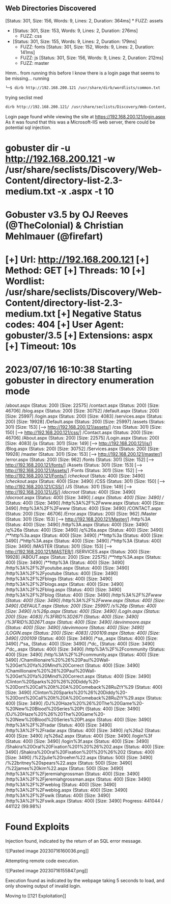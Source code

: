 

## Web Directories Discovered

[Status: 301, Size: 156, Words: 9, Lines: 2, Duration: 364ms]
    * FUZZ: assets
* [Status: 301, Size: 153, Words: 9, Lines: 2, Duration: 276ms]
    * FUZZ: css
* [Status: 301, Size: 155, Words: 9, Lines: 2, Duration: 179ms]
    * FUZZ: fonts
[Status: 301, Size: 152, Words: 9, Lines: 2, Duration: 141ms]
    * FUZZ: js
[Status: 301, Size: 156, Words: 9, Lines: 2, Duration: 212ms]
    * FUZZ: master

Hmm.. from running this before I know there is a login page that seems to be missing...
running
```bash
└─$ dirb http://192.168.200.121 /usr/share/dirb/wordlists/common.txt
```

trying seclist med 

```bash
dirb http://192.168.200.121/ /usr/share/seclists/Discovery/Web-Content/directory-list-2.3-medium.txt 
```

Login page found while viewing the site at https://192.168.200.121/login.aspx As it was found that this was a Microsoft-IIS web server, there could be potential sql injection.

gobuster dir -u http://192.168.200.121 -w /usr/share/seclists/Discovery/Web-Content/directory-list-2.3-medium.txt -x .aspx -t 10
===============================================================
Gobuster v3.5
by OJ Reeves (@TheColonial) & Christian Mehlmauer (@firefart)
===============================================================
[+] Url:                     http://192.168.200.121
[+] Method:                  GET
[+] Threads:                 10
[+] Wordlist:                /usr/share/seclists/Discovery/Web-Content/directory-list-2.3-medium.txt
[+] Negative Status codes:   404
[+] User Agent:              gobuster/3.5
[+] Extensions:              aspx
[+] Timeout:                 10s
===============================================================
2023/07/16 16:10:38 Starting gobuster in directory enumeration mode
===============================================================
/about.aspx           (Status: 200) [Size: 22575]
/contact.aspx         (Status: 200) [Size: 46706]
/blog.aspx            (Status: 200) [Size: 30752]
/default.aspx         (Status: 200) [Size: 25997]
/login.aspx           (Status: 200) [Size: 4083]
/services.aspx        (Status: 200) [Size: 19928]
/Default.aspx         (Status: 200) [Size: 25997]
/assets               (Status: 301) [Size: 153] [--> http://192.168.200.121/assets/]
/css                  (Status: 301) [Size: 150] [--> http://192.168.200.121/css/]
/Contact.aspx         (Status: 200) [Size: 46706]
/About.aspx           (Status: 200) [Size: 22575]
/Login.aspx           (Status: 200) [Size: 4083]
/js                   (Status: 301) [Size: 149] [--> http://192.168.200.121/js/]
/Blog.aspx            (Status: 200) [Size: 30752]
/Services.aspx        (Status: 200) [Size: 19928]
/master               (Status: 301) [Size: 153] [--> http://192.168.200.121/master/]
/error.aspx           (Status: 200) [Size: 962]
/fonts                (Status: 301) [Size: 152] [--> http://192.168.200.121/fonts/]
/Assets               (Status: 301) [Size: 153] [--> http://192.168.200.121/Assets/]
/Fonts                (Status: 301) [Size: 152] [--> http://192.168.200.121/Fonts/]
/*checkout*           (Status: 400) [Size: 3490]
/*checkout*.aspx      (Status: 400) [Size: 3490]
/CSS                  (Status: 301) [Size: 150] [--> http://192.168.200.121/CSS/]
/JS                   (Status: 301) [Size: 149] [--> http://192.168.200.121/JS/]
/*docroot*            (Status: 400) [Size: 3490]
/*docroot*.aspx       (Status: 400) [Size: 3490]
/*.aspx               (Status: 400) [Size: 3490]
/*                    (Status: 400) [Size: 3490]
/http%3A%2F%2Fwww.aspx (Status: 400) [Size: 3490]
/http%3A%2F%2Fwww     (Status: 400) [Size: 3490]
/CONTACT.aspx         (Status: 200) [Size: 46706]
/Error.aspx           (Status: 200) [Size: 962]
/Master               (Status: 301) [Size: 153] [--> http://192.168.200.121/Master/]
/http%3A              (Status: 400) [Size: 3490]
/http%3A.aspx         (Status: 400) [Size: 3490]
/q%26a                (Status: 400) [Size: 3490]
/q%26a.aspx           (Status: 400) [Size: 3490]
/**http%3a.aspx       (Status: 400) [Size: 3490]
/**http%3a            (Status: 400) [Size: 3490]
/*http%3A.aspx        (Status: 400) [Size: 3490]
/*http%3A             (Status: 400) [Size: 3490]
/MASTER               (Status: 301) [Size: 153] [--> http://192.168.200.121/MASTER/]
/SERVICES.aspx        (Status: 200) [Size: 19928]
/ABOUT.aspx           (Status: 200) [Size: 22575]
/**http%3A.aspx       (Status: 400) [Size: 3490]
/**http%3A            (Status: 400) [Size: 3490]
/http%3A%2F%2Fyoutube.aspx (Status: 400) [Size: 3490]
/http%3A%2F%2Fyoutube (Status: 400) [Size: 3490]
/http%3A%2F%2Fblogs   (Status: 400) [Size: 3490]
/http%3A%2F%2Fblogs.aspx (Status: 400) [Size: 3490]
/http%3A%2F%2Fblog.aspx (Status: 400) [Size: 3490]
/http%3A%2F%2Fblog    (Status: 400) [Size: 3490]
/**http%3A%2F%2Fwww   (Status: 400) [Size: 3490]
/**http%3A%2F%2Fwww.aspx (Status: 400) [Size: 3490]
/DEFAULT.aspx         (Status: 200) [Size: 25997]
/s%26p                (Status: 400) [Size: 3490]
/s%26p.aspx           (Status: 400) [Size: 3490]
/LogIn.aspx           (Status: 200) [Size: 4083]
/%3FRID%3D2671        (Status: 400) [Size: 3490]
/%3FRID%3D2671.aspx   (Status: 400) [Size: 3490]
/devinmoore*.aspx     (Status: 400) [Size: 3490]
/devinmoore*          (Status: 400) [Size: 3490]
/LOGIN.aspx           (Status: 200) [Size: 4083]
/200109*.aspx         (Status: 400) [Size: 3490]
/200109*              (Status: 400) [Size: 3490]
/*sa_.aspx            (Status: 400) [Size: 3490]
/*sa_                 (Status: 400) [Size: 3490]
/*dc_                 (Status: 400) [Size: 3490]
/*dc_.aspx            (Status: 400) [Size: 3490]
/http%3A%2F%2Fcommunity (Status: 400) [Size: 3490]
/http%3A%2F%2Fcommunity.aspx (Status: 400) [Size: 3490]
/Chamillionaire%20%26%20Paul%20Wall-%20Get%20Ya%20Mind%20Correct (Status: 400) [Size: 3490]
/Chamillionaire%20%26%20Paul%20Wall-%20Get%20Ya%20Mind%20Correct.aspx (Status: 400) [Size: 3490]
/Clinton%20Sparks%20%26%20Diddy%20-%20Dont%20Call%20It%20A%20Comeback%28RuZtY%29 (Status: 400) [Size: 3490]
/Clinton%20Sparks%20%26%20Diddy%20-%20Dont%20Call%20It%20A%20Comeback%28RuZtY%29.aspx (Status: 400) [Size: 3490]
/DJ%20Haze%20%26%20The%20Game%20-%20New%20Blood%20Series%20Pt (Status: 400) [Size: 3490]
/DJ%20Haze%20%26%20The%20Game%20-%20New%20Blood%20Series%20Pt.aspx (Status: 400) [Size: 3490]
/http%3A%2F%2Fradar   (Status: 400) [Size: 3490]
/http%3A%2F%2Fradar.aspx (Status: 400) [Size: 3490]
/q%26a2               (Status: 400) [Size: 3490]
/q%26a2.aspx          (Status: 400) [Size: 3490]
/login%3f             (Status: 400) [Size: 3490]
/login%3f.aspx        (Status: 400) [Size: 3490]
/Shakira%20Oral%20Fixation%201%20%26%202.aspx (Status: 400) [Size: 3490]
/Shakira%20Oral%20Fixation%201%20%26%202 (Status: 400) [Size: 3490]
/%22julie%20roehm%22.aspx (Status: 500) [Size: 3490]
/%22britney%20spears%22.aspx (Status: 500) [Size: 3490]
/%22james%20kim%22.aspx (Status: 500) [Size: 3490]
/http%3A%2F%2Fjeremiahgrossman (Status: 400) [Size: 3490]
/http%3A%2F%2Fjeremiahgrossman.aspx (Status: 400) [Size: 3490]
/http%3A%2F%2Fweblog  (Status: 400) [Size: 3490]
/http%3A%2F%2Fweblog.aspx (Status: 400) [Size: 3490]
/http%3A%2F%2Fswik    (Status: 400) [Size: 3490]
/http%3A%2F%2Fswik.aspx (Status: 400) [Size: 3490]
Progress: 441044 / 441122 (99.98%)


# Found Exploits

Injection found, indicated by the return of an SQL error message.

![[Pasted image 20230716160036.png]]

Attempting remote code execution.

![[Pasted image 20230716155847.png]]

Execution found as indicated by the webpage taking 5 seconds to load, and only showing output of invalid login.

Moving to [[121 Exploitation]]